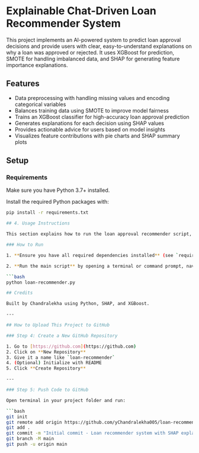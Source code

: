 # Explainable Chat-Driven Loan Recommender System

This project implements an AI-powered system to predict loan approval decisions and provide users with clear, easy-to-understand explanations on why a loan was approved or rejected. It uses XGBoost for prediction, SMOTE for handling imbalanced data, and SHAP for generating feature importance explanations.

## Features

- Data preprocessing with handling missing values and encoding categorical variables
- Balances training data using SMOTE to improve model fairness
- Trains an XGBoost classifier for high-accuracy loan approval prediction
- Generates explanations for each decision using SHAP values
- Provides actionable advice for users based on model insights
- Visualizes feature contributions with pie charts and SHAP summary plots

## Setup

### Requirements

Make sure you have Python 3.7+ installed.

Install the required Python packages with:

```bash
pip install -r requirements.txt

## 4. Usage Instructions

This section explains how to run the loan approval recommender script, what output to expect, and how to interact with it.

### How to Run

1. **Ensure you have all required dependencies installed** (see `requirements.txt`).

2. **Run the main script** by opening a terminal or command prompt, navigating to the project directory, and typing:

```bash
python loan-recommender.py

## Credits

Built by Chandralekha using Python, SHAP, and XGBoost.

---

## How to Upload This Project to GitHub

### Step 4: Create a New GitHub Repository

1. Go to [https://github.com](https://github.com)
2. Click on **New Repository**
3. Give it a name like `loan-recommender`
4. (Optional) Initialize with README
5. Click **Create Repository**

---

### Step 5: Push Code to GitHub

Open terminal in your project folder and run:

```bash
git init
git remote add origin https://github.com/yChandralekha005/loan-recommender.git
git add .
git commit -m "Initial commit - Loan recommender system with SHAP explanations"
git branch -M main
git push -u origin main
